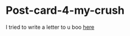 # Post-card-4-my-crush
I tried to write a letter to u boo <a href="https://patricioconajagua.github.io/Post-card-4-my-crush/">here</a>
